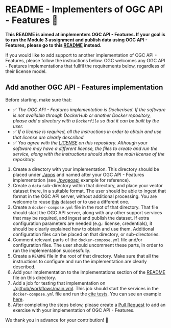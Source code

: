 # README - Implementers of OGC API - Features 🚀

**This README is aimed at implementers OGC API - Features. If your goal is to run the Module 3 assignment and publish data using OGC API - Features, please go to this [README](.README-publishers.md) instead.**

If you would like to add support to another implementation of OGC API - Features, please follow the instructions below. OGC welcomes any OGC API - Features implementations that fullfil the requirements below, regardless of their license model. 

## Add another OGC API - Features implementation

Before starting, make sure that:

- ✅ *The OGC API - Features implementation is Dockerised. If the software is not available through DockerHub or another Docker repository, please add a directory with a `Dockerfile` so that it can be built by the user.*
- ✅ *If a license is required, all the instructions in order to obtain and use that license are clearly described.*
- ✅ *You agree with the [LICENSE](../LICENSE) on this repository. Although your software may have a different license, the files to create and run the service, along with the instructions should share the main license of the repository.*

1. Create a directory with your implementation. This directory should be placed under [./apps](.) and named after your OGC API - Features implementation (see [./pygeoapi](./pygeoapi/) example for reference).
2. Create a `data` sub-directory within that directory, and place your vector dataset there, in a suitable format. The user should be able to ingest that format in the OGC API server, without additional processing. You are welcome to reuse [this](./pygeoapi/data/canada-hydat-daily-mean-02HC003.tinydb) dataset or to use a different one. 
3. Create a `docker-compose.yml` file in the root of that directory. That file should start the OGC API server, along with any other support services that may be required, and ingest and publish the dataset. If extra configuration parameters are needed (e.g.: license, credentials), it should be clearly explained how to obtain and use them. Additional configuration files can be placed on that directory, or sub-directories.
4. Comment relevant parts of the `docker-compose.yml` file and/or configuration files. The user should uncomment these parts, in order to run the implementation successfully.
5. Create a `README` file in the root of that directory. Make sure that all the instructions to configure and run the implementation are clearly described.
6. Add your implementation to the Implementations section of the [README](README-publishers.md#implementations) file on this directory. 
7. Add a job for testing that implementation on [./github/workflows/main.yml](../.github/workflows/main.yml). This job should start the services in the `docker-compose.yml` file and run the [cite tests](https://github.com/OSGeo/cite-runner). You can see an example [here](../.github/workflows/main.yml#L12).
8. After completing the steps below, please create a [Pull Request](https://github.com/ogcincubator/dev-exercise-template/pulls) to add an exercise with your implementation of OGC API - Features.

We thank you in advance for your contribution! 🙏
